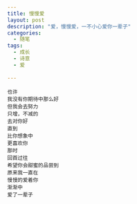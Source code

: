```yaml
---
title: 慢慢爱
layout: post
description: "爱，慢慢爱，一不小心爱你一辈子"
categories:
  - 随笔
tags:
  - 成长 
  - 诗意
  - 爱
  
---
```


	也许
	我没有你期待中那么好
	但我会去努力
	只增，不减的
	去对你好
	直到
	比你想象中
	更喜欢你
	那时
	回首过往
	希望你会甜蜜的品尝到
	原来我一直在
	慢慢的爱着你
	渐渐中
	爱了一辈子